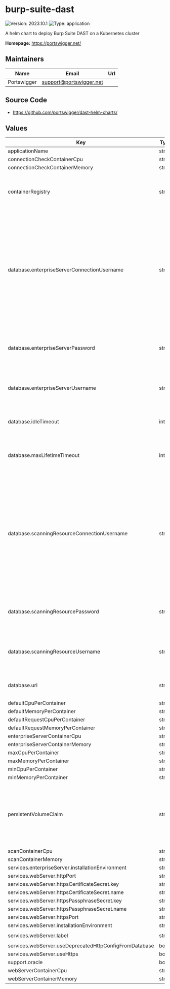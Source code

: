 # burp-suite-dast

![Version: 2023.10.1](https://img.shields.io/badge/Version-2023.10.1-informational?style=flat-square) ![Type: application](https://img.shields.io/badge/Type-application-informational?style=flat-square)

A helm chart to deploy Burp Suite DAST on a Kubernetes cluster

**Homepage:** <https://portswigger.net/>

## Maintainers

| Name | Email | Url |
| ---- | ------ | --- |
| Portswigger | <support@portswigger.net> |  |

## Source Code

* <https://github.com/portswigger/dast-helm-charts/>

## Values

| Key | Type | Default | Description                                                                                                                                                                   |
|-----|------|---------|-------------------------------------------------------------------------------------------------------------------------------------------------------------------------------|
| applicationName | string | `"bsee"` |                                                                                                                                                                               |
| connectionCheckContainerCpu | string | `"1400m"` |                                                                                                                                                                               |
| connectionCheckContainerMemory | string | `"1Gi"` |                                                                                                                                                                               |
| containerRegistry | string | `"public.ecr.aws"` | The container registry used to get the DAST images                                                                                                                            |
| database.enterpriseServerConnectionUsername | string | `""` | Connection username for the DAST Server database connection. Required if connection username differs from internal username e.g. if @hostname suffix is mandated (Azure)      |
| database.enterpriseServerPassword | string | `""` | Password for the DAST Server database connection                                                                                                                              |
| database.enterpriseServerUsername | string | `""` | Username for the DAST Server database connection                                                                                                                              |
| database.idleTimeout | int | `60000` | Idle timeout (ms) for the database connection                                                                                                                                 |
| database.maxLifetimeTimeout | int | `120000` | Maximum lifetime timeout (ms) for the database connection                                                                                                                     |
| database.scanningResourceConnectionUsername | string | `""` | Connection username for the Scanning Resource database connection Required if connection username differs from internal username e.g. if @hostname suffix is mandated (Azure) |
| database.scanningResourcePassword | string | `""` | Password for the Scanning Resource database connection                                                                                                                        |
| database.scanningResourceUsername | string | `""` | Username for the Scanning Resource database connection                                                                                                                        |
| database.url | string | `""` | JDBC connection URL for the database                                                                                                                                          |
| defaultCpuPerContainer | string | `"100m"` |                                                                                                                                                                               |
| defaultMemoryPerContainer | string | `"128Mi"` |                                                                                                                                                                               |
| defaultRequestCpuPerContainer | string | `"100m"` |                                                                                                                                                                               |
| defaultRequestMemoryPerContainer | string | `"128Mi"` |                                                                                                                                                                               |
| enterpriseServerContainerCpu | string | `"1400m"` |                                                                                                                                                                               |
| enterpriseServerContainerMemory | string | `"4Gi"` |                                                                                                                                                                               |
| maxCpuPerContainer | string | `"4000m"` |                                                                                                                                                                               |
| maxMemoryPerContainer | string | `"8Gi"` |                                                                                                                                                                               |
| minCpuPerContainer | string | `"100m"` |                                                                                                                                                                               |
| minMemoryPerContainer | string | `"128Mi"` |                                                                                                                                                                               |
| persistentVolumeClaim | string | `"bsee-pvc"` | Name of the persistent volume claim used for shared storage between the DAST Pods                                                                                             |
| scanContainerCpu | string | `"1400m"` |                                                                                                                                                                               |
| scanContainerMemory | string | `"8Gi"` |                                                                                                                                                                               |
| services.enterpriseServer.installationEnvironment | string | `"KUBERNETES"` |                                                                                                                                                                               |
| services.webServer.httpPort | string | `"8080"` |                                                                                                                                                                               |
| services.webServer.httpsCertificateSecret.key | string | `"certificate"` |                                                                                                                                                                               |
| services.webServer.httpsCertificateSecret.name | string | `"bsee-web-server-https"` |                                                                                                                                                                               |
| services.webServer.httpsPassphraseSecret.key | string | `"passphrase"` |                                                                                                                                                                               |
| services.webServer.httpsPassphraseSecret.name | string | `"bsee-web-server-https"` |                                                                                                                                                                               |
| services.webServer.httpsPort | string | `"8443"` |                                                                                                                                                                               |
| services.webServer.installationEnvironment | string | `"KUBERNETES"` |                                                                                                                                                                               |
| services.webServer.label | string | `"app.portswigger.net/ingress: web-server"` |                                                                                                                                                                               |
| services.webServer.useDeprecatedHttpConfigFromDatabase | bool | `false` |                                                                                                                                                                               |
| services.webServer.useHttps | bool | `false` |                                                                                                                                                                               |
| support.oracle | bool | `false` |                                                                                                                                                                               |
| webServerContainerCpu | string | `"1400m"` |                                                                                                                                                                               |
| webServerContainerMemory | string | `"4Gi"` |                                                                                                                                                                               |
